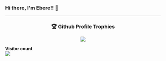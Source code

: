 ### Hi there, I'm Ebere!! 👋
---

<div align='center'>

### 🏆 Github Profile Trophies

  <img src="https://github-profile-trophy.vercel.app/?username=eaba&theme=gruvbox"/>

</div>

<!--
**eaba/eaba** is a ✨ _special_ ✨ repository because its `README.md` (this file) appears on your GitHub profile.

Here are some ideas to get you started:

- 🔭 I’m currently working on ...
- 🌱 I’m currently learning ...
- 👯 I’m looking to collaborate on ...
- 🤔 I’m looking for help with ...
- 💬 Ask me about ...
- 📫 How to reach me: ...
- 😄 Pronouns: ...
- ⚡ Fun fact: ...
-->
<p align="left"> 
  <b>Visitor count</b><br>
  <img src="https://profile-counter.glitch.me/eaba/count.svg" />
</p>
